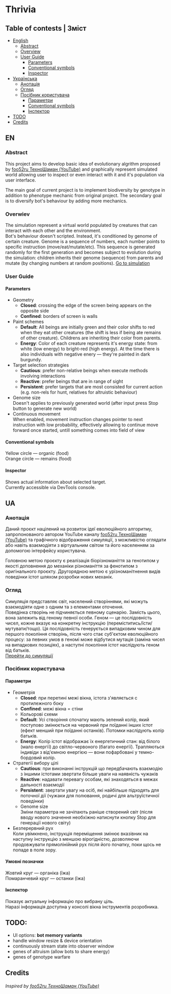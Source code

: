 # Thrivia

## Table of contests | Зміст
- [English](#en)
	- [Abstract](#abstract)
	- [Overview](#overwiev)
	- [User Guide](#user-guide)
		- [Parameters](#parameters)
		- [Conventional symbols](#conventional-symbols)
		- [Inspector](#inspector)
- [Українська](#ua)
	- [Анотація](#анотація)
	- [Огляд](#огляд)
	- [Посібник користувача](#посібник-користувача)
		- [Параметри](#параметри)
		- [Conventional symbols](#умовні-позначки)
		- [Інспектор](#інспектор)
- [TODO](#todo)
- [Credits](#credits)

## EN
### Abstract
This project aims to develop basic idea of evolutionary algrithm proposed by [foo52ru ТехноШаман (YouTube)](https://www.youtube.com/c/foo52ru) and graphically represent simulated world allowing user to inspect or even interact with it and it's population via user interface.

The main goal of current project is to implement biodiversity by genotype in addition to phenotype mechanic from original project. 
The secondary goal is to diversify bot's behaviour by adding more mechanics.

### Overwiev
The simulation represent a virtual world populated by creatures that can interact with each other and the environment.  
Bot's behaviour doesn't scripted. Instead, it's conditioned by genome of certain creature. Genome is a sequence of numbers,
each number points to specific instruction (move/eat/mutate/etc). This sequence is generated randomly for the first generation
and becomes subject to evolution during the simulation: children inherits their genome (sequence) from parents and mutate (by changing numbers at random positions).
[Go to simulation](https://muramatkuskov.github.io/Thrivia/)


### User Guide
#### Parameters
- Geometry
	- **Closed**: crossing the edge of the screen being appears on the opposite side
	- **Confined**: borders of screen is walls
- Paint schemes
	- **Default**: All beings are initially green and their color shifts to red when they eat other creatures (the shift is less if being ate remains of other creature). Childrens are inheriting their color from parents.
	- **Energy**: Color of each creature represents it's energy state: from white (low energy) to bright-red (high energy). At the time there is also individuals with negative enery — they're painted in dark burgundy.
- Target selection strategies
	- **Cautious**: prefer non-relative beings when execute methods involving interactions
	- **Reactive**: prefer beings that are in range of sight
	- **Persistent**: prefer targets that are most consisted for current action (e.g. non-rels for hunt, relatives for altruistic behaviour)
- Genome size  
	Doesn't applies to previously generated world (after input press Stop button to generate new world)
- Continuous movement  
	When enabled, movement instruction changes pointer to next instruction with low probability,
	effectively allowing to continue move forward once started,
	untill something comes into field of view

#### Conventional symbols
Yellow circle — organic (food)  
Orange circle — remains (food)

#### Inspector
Shows actual information about selected target.  
Currently accessible via DevTools console.

## UA
### Анотація
Даний проєкт націлений на розвиток ідеї еволюційного алгоритму, запропонованого автором YouTube каналу [foo52ru ТехноШаман (YouTube)](https://www.youtube.com/c/foo52ru) та графічного відображення симуляції, з можливістю оглядати або навіть взаємодіяти з віртуальним світом та його населенням за допомогою інтерфейсу користувача.

Головною метою проєкту є реалізація біорізноманіття за генотипом у якості доповнення до механіки різноманіття за фенотипом з оригінального проєкту.
Другорядною метою є урізноманітнення видів поведінки істот шляхом розробки нових механік.

### Огляд
Симуляція представляє світ, населений створіннями, які можуть взаємодіяти одне з одним та з елементами оточення.  
Поведінка створінь не підчиняється певному сценарію. Замість цього, вона залежить від геному певної особи. Геном — це
послідовність чисел, кожне вказує на конкретну інструкцію (переміститись/їсти/мутувати/тощо). Ця послідовність генерується випадковим чином
для першого покоління створінь, після чого стає суб'єктом еволюційного процесу: за певних умов в геномі може відбутися мутація (заміна чисел на випадкових позиціях),
а наступні покоління істот наслідують геном від батьків.  
[Перейти до симуляції](https://muramatkuskov.github.io/Thrivia/)

### Посібник користувача
#### Параметри
- Геометрія
	- **Closed**: при перетині межі вікна, істота з'являється с протилежного боку
	- **Confined**: межі вікна = стіни
	- Кольорові схеми
	- **Default**: Усі створіння спочатку мають зелений колір, який поступово змінюється на червоний при поїданні інших істот (ефект менший при поїданні останків). Потомки наслідують колір батьків.
	- **Energy**: Колір істот відображає їх енергетичний стан: від білого (мало енергії) до світло-червоного (багато енергії). Трапляються індивіди з від'ємною енергією — вони пофарбовані у темно-бордовий колір.
- Стратегії вибору цілі
	- **Cautious**: при виконанні інструкцій що передбачають взаємодію з іншими істотами звертати більше уваги на наявність чужаків
	- **Reactive**: надавати перевагу особам, які знаходяться в межах дальності взаємодії
	- **Persistent**: звертати увагу на осіб, які найбільше підходять для поточної дії (чужаки для полювання, родичі для альтруїстичної поведінки)
	- Genome size  
	Зміни параметра не зачіпають раніше створений світ (після вводу нового значення необхіжно натиснути кнопку Stop для генерації нового світу)
- Безперервний рух  
	Коли увімкнено, інструкція переміщення змінює вказівник на наступну інструкцію
	з меншою вірогідністю, дозволяючи продовжувати прямолінійний рух після його початку,
	поки щось не попаде в поле зору.

#### Умовні позначки
Жовтий круг — органіка (їжа)  
Помаранчевий круг — останки (їжа)

#### Інспектор
Показує актуальну інформацію про вибрану ціль.  
Наразі інформація доступна у консолі вікна інструментів розробника.

## TODO:
- UI options: **bot memory variants**
- handle window resize & device orientation
- continuously stream state into observer window
- genes of altruism (allow bots to share energy)
- genes of genotype warfare 



## Credits
###### Inspired by [foo52ru ТехноШаман (YouTube)](https://www.youtube.com/c/foo52ru)